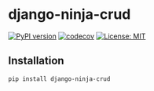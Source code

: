 # django-ninja-crud
[![PyPI version](https://badge.fury.io/py/django-ninja-crud.svg)](https://badge.fury.io/py/django-ninja-crud)
[![codecov](https://codecov.io/gh/hbakri/django-ninja-crud/branch/main/graph/badge.svg?token=G18HY2POF8)](https://codecov.io/gh/hbakri/django-ninja-crud)
[![License: MIT](https://img.shields.io/badge/License-MIT-yellow.svg)](https://opensource.org/licenses/MIT)

## Installation
```bash
pip install django-ninja-crud
```
